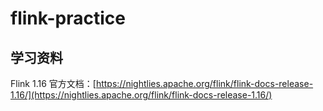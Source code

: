 # flink-practice
## 学习资料
Flink 1.16 官方文档：[https://nightlies.apache.org/flink/flink-docs-release-1.16/](https://nightlies.apache.org/flink/flink-docs-release-1.16/)